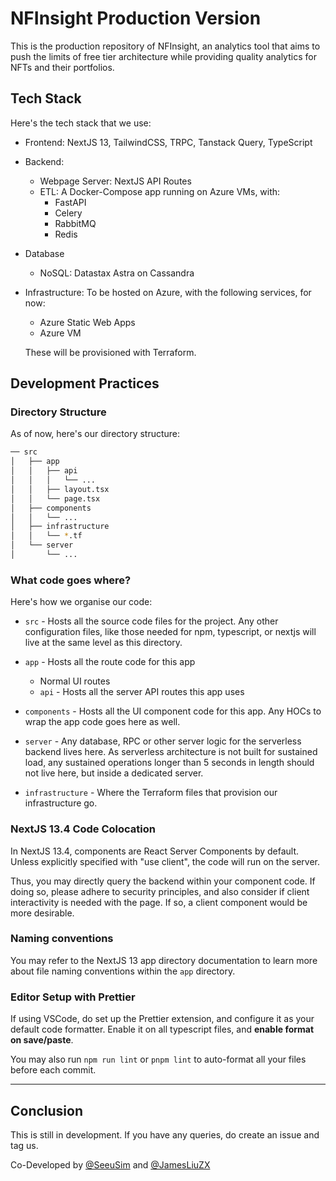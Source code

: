# NFInsight Production Version

This is the production repository of NFInsight, an analytics tool that aims to push the limits of free tier architecture while providing quality analytics for NFTs and their portfolios.

## Tech Stack

Here's the tech stack that we use:

- Frontend: NextJS 13, TailwindCSS, TRPC, Tanstack Query, TypeScript
- Backend:
  - Webpage Server: NextJS API Routes
  - ETL: A Docker-Compose app running on Azure VMs, with:
    - FastAPI
    - Celery
    - RabbitMQ
    - Redis

- Database
  - NoSQL: Datastax Astra on Cassandra

- Infrastructure: To be hosted on Azure, with the following services, for now:

  - Azure Static Web Apps
  - Azure VM

  These will be provisioned with Terraform.

## Development Practices

### Directory Structure

As of now, here's our directory structure:

```sh
── src
│   ├── app
│   │   ├── api
│   │   │   └── ...
│   │   ├── layout.tsx
│   │   └── page.tsx
│   ├── components
│   │   └── ...
│   ├── infrastructure
│   │   └── *.tf
│   └── server
│       └── ...
```

### What code goes where?

Here's how we organise our code:

- `src` - Hosts all the source code files for the project. Any other configuration files, like those needed for npm, typescript, or nextjs will live at the same level as this directory.

- `app` - Hosts all the route code for this app
  - Normal UI routes
  - `api` - Hosts all the server API routes this app uses

- `components` - Hosts all the UI component code for this app. Any HOCs to wrap the app code goes here as well.

- `server` - Any database, RPC or other server logic for the serverless backend lives here. As serverless architecture is not built for sustained load, any sustained operations longer than 5 seconds in length should not live here, but inside a dedicated server.

- `infrastructure` - Where the Terraform files that provision our infrastructure go.

### NextJS 13.4 Code Colocation

In NextJS 13.4, components are React Server Components by default. Unless explicitly specified with "use client", the code will run on the server.

Thus, you may directly query the backend within your component code. If doing so, please adhere to security principles, and also consider if client interactivity is needed with the page. If so, a client component would be more desirable.

### Naming conventions

You may refer to the NextJS 13 app directory documentation to learn more about file naming conventions within the `app` directory.

### Editor Setup with Prettier

If using VSCode, do set up the Prettier extension, and configure it as your default code formatter. Enable it on all typescript files, and **enable format on save/paste**.

You may also run `npm run lint` or `pnpm lint` to auto-format all your files before each commit.

---

## Conclusion

This is still in development. If you have any queries, do create an issue and tag us.

Co-Developed by [@SeeuSim](https://github.com/SeeuSim) and [@JamesLiuZX](https://github.com/JamesLiuZX)
